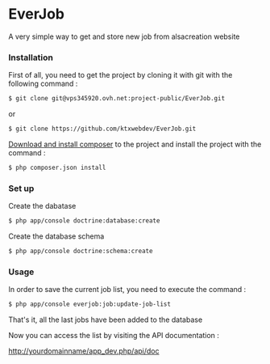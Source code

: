 EverJob
=======

A very simple way to get and store new job from alsacreation website

### Installation

First of all, you need to get the project by cloning it with git with the following command :

```sh
$ git clone git@vps345920.ovh.net:project-public/EverJob.git
```
or 

```sh
$ git clone https://github.com/ktxwebdev/EverJob.git
```

[Download and install composer](https://getcomposer.org/download/) to the project and install the project with the command :

```sh
$ php composer.json install
```

### Set up

Create the dabatase 

```sh
$ php app/console doctrine:database:create
```

Create the database schema

```sh
$ php app/console doctrine:schema:create
```

### Usage

In order to save the current job list, you need to execute the command :

```sh
$ php app/console everjob:job:update-job-list
```

That's it, all the last jobs have been added to the database

Now you can access the list by visiting the API documentation :

[http://yourdomainname/app_dev.php/api/doc](http://yourdomainname/app_dev.php/api/doc)